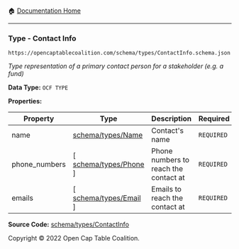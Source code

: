 :house: [Documentation Home](/README.md)

---

### Type - Contact Info

`https://opencaptablecoalition.com/schema/types/ContactInfo.schema.json`

_Type representation of a primary contact person for a stakeholder (e.g. a fund)_

**Data Type:** `OCF TYPE`

**Properties:**

| Property      | Type                                                  | Description                           | Required   |
| ------------- | ----------------------------------------------------- | ------------------------------------- | ---------- |
| name          | [schema/types/Name](/docs/schema/types/Name.md)       | Contact's name                        | `REQUIRED` |
| phone_numbers | [ [schema/types/Phone](/docs/schema/types/Phone.md) ] | Phone numbers to reach the contact at | `REQUIRED` |
| emails        | [ [schema/types/Email](/docs/schema/types/Email.md) ] | Emails to reach the contact at        | `REQUIRED` |

**Source Code:** [schema/types/ContactInfo](/schema/types/ContactInfo.schema.json)

Copyright © 2022 Open Cap Table Coalition.
